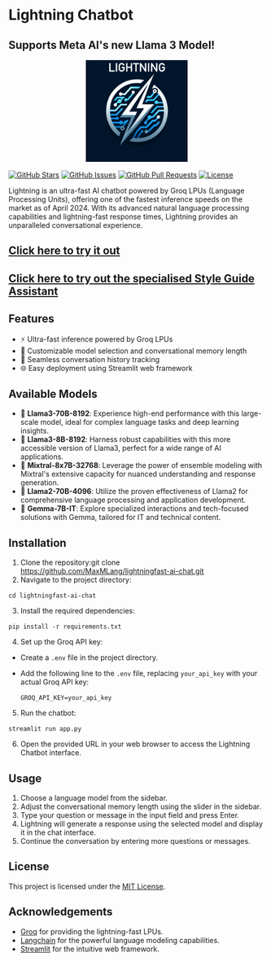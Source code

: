 # Lightning Chatbot
## Supports Meta AI's new Llama 3 Model!
<p align="center">
  <img src="assets/logo.png" alt="Lightning Chatbot Logo" width="200" height="200">
</p>

[![GitHub Stars](https://img.shields.io/github/stars/MaxMLang/lightningfast-ai-chat?style=social)](https://github.com/yourusername/lightning-chatbot/stargazers)
[![GitHub Issues](https://img.shields.io/github/issues/MaxMLang/lightningfast-ai-chat)](https://github.com/yourusername/lightning-chatbot/issues)
[![GitHub Pull Requests](https://img.shields.io/github/issues-pr/MaxMLang/lightningfast-ai-chat)](https://github.com/yourusername/lightning-chatbot/pulls)
[![License](https://img.shields.io/github/license/MaxMLang/lightningfast-ai-chat)](https://github.com/yourusername/lightning-chatbot/blob/main/LICENSE)

Lightning is an ultra-fast AI chatbot powered by Groq LPUs (Language Processing Units), offering one of the fastest inference speeds on the market as of April 2024. With its advanced natural language processing capabilities and lightning-fast response times, Lightning provides an unparalleled conversational experience.

## [Click here to try it out](https://lightning-ai.streamlit.app/)
## [Click here to try out the specialised Style Guide Assistant](https://lightningai-styleguide-assistant.streamlit.app/)
## Features

- ⚡ Ultra-fast inference powered by Groq LPUs
- 🎨 Customizable model selection and conversational memory length
- 💬 Seamless conversation history tracking
- 🌐 Easy deployment using Streamlit web framework


## Available Models
- 🦙 **Llama3-70B-8192**: Experience high-end performance with this large-scale model, ideal for complex language tasks and deep learning insights.
- 🦙 **Llama3-8B-8192**: Harness robust capabilities with this more accessible version of Llama3, perfect for a wide range of AI applications.
- 🌟 **Mixtral-8x7B-32768**: Leverage the power of ensemble modeling with Mixtral's extensive capacity for nuanced understanding and response generation.
- 🦙 **Llama2-70B-4096**: Utilize the proven effectiveness of Llama2 for comprehensive language processing and application development.
- 💎 **Gemma-7B-IT**: Explore specialized interactions and tech-focused solutions with Gemma, tailored for IT and technical content.


## Installation

1. Clone the repository:git clone https://github.com/MaxMLang/lightningfast-ai-chat.git
2. Navigate to the project directory: 
  ```
cd lightningfast-ai-chat
  ```
3. Install the required dependencies: 
```
pip install -r requirements.txt
  ```
4. Set up the Groq API key:

- Create a `.env` file in the project directory.
- Add the following line to the `.env` file, replacing `your_api_key` with your actual Groq API key:

  ```
  GROQ_API_KEY=your_api_key
  ```

5. Run the chatbot:
  ```
streamlit run app.py
  ```

6. Open the provided URL in your web browser to access the Lightning Chatbot interface.

## Usage

1. Choose a language model from the sidebar.
2. Adjust the conversational memory length using the slider in the sidebar.
3. Type your question or message in the input field and press Enter.
4. Lightning will generate a response using the selected model and display it in the chat interface.
5. Continue the conversation by entering more questions or messages.

## License

This project is licensed under the [MIT License](LICENSE).

## Acknowledgements

- [Groq](https://groq.com) for providing the lightning-fast LPUs.
- [Langchain](https://github.com/hwchase17/langchain) for the powerful language modeling capabilities.
- [Streamlit](https://streamlit.io) for the intuitive web framework.


